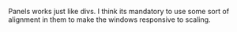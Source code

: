 Panels works just like divs. I think its mandatory to use some sort of alignment in them to make the windows responsive to scaling.

